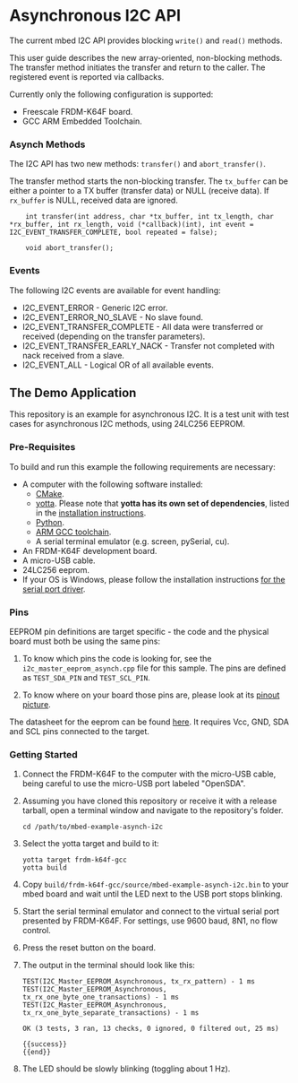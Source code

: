 # Asynchronous I2C API

The current mbed I2C API provides blocking ``write()`` and ``read()`` methods.

This user guide describes the new array-oriented, non-blocking methods. The transfer method initiates the transfer and return to the caller. The registered event is reported via callbacks.

Currently only the following configuration is supported:

- Freescale FRDM-K64F board.
- GCC ARM Embedded Toolchain.

### Asynch Methods

The I2C API has two new methods: ``transfer()`` and ``abort_transfer()``.

The transfer method starts the non-blocking transfer. The ``tx_buffer`` can be either a pointer to a TX buffer (transfer data) or NULL (receive data). If ``rx_buffer`` is NULL, received data are ignored.

```
    int transfer(int address, char *tx_buffer, int tx_length, char *rx_buffer, int rx_length, void (*callback)(int), int event = I2C_EVENT_TRANSFER_COMPLETE, bool repeated = false);

    void abort_transfer();

```

### Events

The following I2C events are available for event handling:

- I2C_EVENT_ERROR - Generic I2C error.
- I2C_EVENT_ERROR_NO_SLAVE - No slave found.
- I2C_EVENT_TRANSFER_COMPLETE - All data were transferred or received (depending on the transfer parameters).
- I2C_EVENT_TRANSFER_EARLY_NACK - Transfer not completed with nack received from a slave.
- I2C_EVENT_ALL - Logical OR of all available events.

## The Demo Application

This repository is an example for asynchronous I2C. It is a test unit with test cases for asynchronous I2C methods, using 24LC256 EEPROM.

### Pre-Requisites

To build and run this example the following requirements are necessary:

* A computer with the following software installed:
	* [CMake](http://www.cmake.org/download/).
	* [yotta](https://github.com/ARMmbed/yotta). Please note that **yotta has its own set of dependencies**, listed in the [installation instructions](http://armmbed.github.io/yotta/#installing-on-windows).
	* [Python](https://www.python.org/downloads/).
	* [ARM GCC toolchain](https://launchpad.net/gcc-arm-embedded).
	* A serial terminal emulator (e.g. screen, pySerial, cu).
* An FRDM-K64F development board.
* A micro-USB cable.
* 24LC256 eeprom.
* If your OS is Windows, please follow the installation instructions [for the serial port driver](https://developer.mbed.org/handbook/Windows-serial-configuration).

### Pins

EEPROM pin definitions are target specific - the code and the physical board must both be using the same pins:

1. To know which pins the code is looking for, see the ``i2c_master_eeprom_asynch.cpp`` file for this sample. The pins are defined as ``TEST_SDA_PIN`` and ``TEST_SCL_PIN``.

2. To know where on your board those pins are, please look at its [pinout picture](http://developer.mbed.org/platforms/FRDM-K64F/#overview).

The datasheet for the eeprom can be found [here](http://dlnmh9ip6v2uc.cloudfront.net/datasheets/Components/General%20IC/34979_SPCN.pdf). It requires Vcc, GND, SDA and SCL pins connected to the target.

### Getting Started

1. Connect the FRDM-K64F to the computer with the micro-USB cable, being careful to use the micro-USB port labeled "OpenSDA".

3. Assuming you have cloned this repository or receive it with a release tarball, open a terminal window and navigate to the repository's folder.

    ```
    cd /path/to/mbed-example-asynch-i2c
	```
   
3. Select the yotta target and build to it:

	```
	yotta target frdm-k64f-gcc
	yotta build
    ```

3. Copy ``build/frdm-k64f-gcc/source/mbed-example-asynch-i2c.bin`` to your mbed board and wait until the LED next to the USB port stops blinking.

4. Start the serial terminal emulator and connect to the virtual serial port presented by FRDM-K64F. For settings, use 9600 baud, 8N1, no flow control.

5. Press the reset button on the board.

6. The output in the terminal should look like this:

    ```
    TEST(I2C_Master_EEPROM_Asynchronous, tx_rx_pattern) - 1 ms
    TEST(I2C_Master_EEPROM_Asynchronous, tx_rx_one_byte_one_transactions) - 1 ms
    TEST(I2C_Master_EEPROM_Asynchronous, tx_rx_one_byte_separate_transactions) - 1 ms

    OK (3 tests, 3 ran, 13 checks, 0 ignored, 0 filtered out, 25 ms)

    {{success}}
    {{end}}

    ```

7. The LED should be slowly blinking (toggling about 1 Hz).

